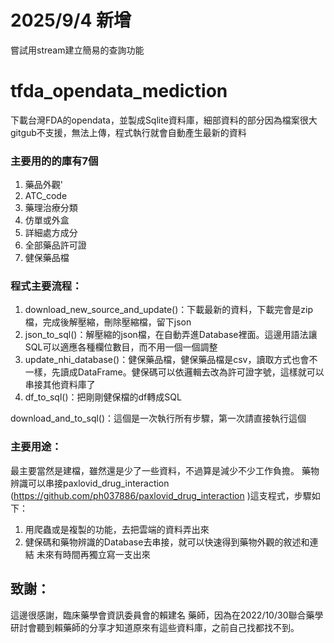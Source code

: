# 2025/9/4 新增
嘗試用stream建立簡易的查詢功能

# tfda_opendata_mediction

下載台灣FDA的opendata，並製成Sqlite資料庫，細部資料的部分因為檔案很大gitgub不支援，無法上傳，程式執行就會自動產生最新的資料
### 主要用的的庫有7個
1. 藥品外觀'
2. ATC_code
3. 藥理治療分類
4. 仿單或外盒
5. 詳細處方成分
6. 全部藥品許可證
7. 健保藥品檔

### 程式主要流程：
1. download_new_source_and_update()：下載最新的資料，下載完會是zip檔，完成後解壓縮，刪除壓縮檔，留下json
2. json_to_sql()：解壓縮的json檔，在自動弄進Database裡面。這邊用語法讓SQL可以適應各種欄位數目，而不用一個一個調整
3. update_nhi_database()：健保藥品檔，健保藥品檔是csv，讀取方式也會不一樣，先讀成DataFrame。健保碼可以依邏輯去改為許可證字號，這樣就可以串接其他資料庫了
4. df_to_sql()：把剛剛健保檔的df轉成SQL

download_and_to_sql()：這個是一次執行所有步驟，第一次請直接執行這個

### 主要用途：
最主要當然是建檔，雖然還是少了一些資料，不過算是減少不少工作負擔。
藥物辨識可以串接paxlovid_drug_interaction (https://github.com/ph037886/paxlovid_drug_interaction )這支程式，步驟如下：
1. 用爬蟲或是複製的功能，去把雲端的資料弄出來
2. 健保碼和藥物辨識的Database去串接，就可以快速得到藥物外觀的敘述和連結
未來有時間再獨立寫一支出來

## 致謝：
這邊很感謝，臨床藥學會資訊委員會的賴建名 藥師，因為在2022/10/30聯合藥學研討會聽到賴藥師的分享才知道原來有這些資料庫，之前自己找都找不到。
